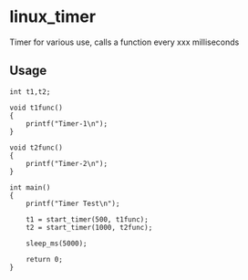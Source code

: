 # linux_timer
Timer for various use, calls a function every xxx milliseconds

## Usage

```
int t1,t2;

void t1func()
{
    printf("Timer-1\n");
}

void t2func()
{
    printf("Timer-2\n");
}

int main()
{
    printf("Timer Test\n");

    t1 = start_timer(500, t1func);
    t2 = start_timer(1000, t2func);

    sleep_ms(5000);

    return 0;
}

```
